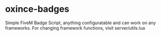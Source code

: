 # oxince-badges
Simple FiveM Badge Script, anything configuratable and can work on any frameworks. For changing framework functions, visit server/utils.lua
